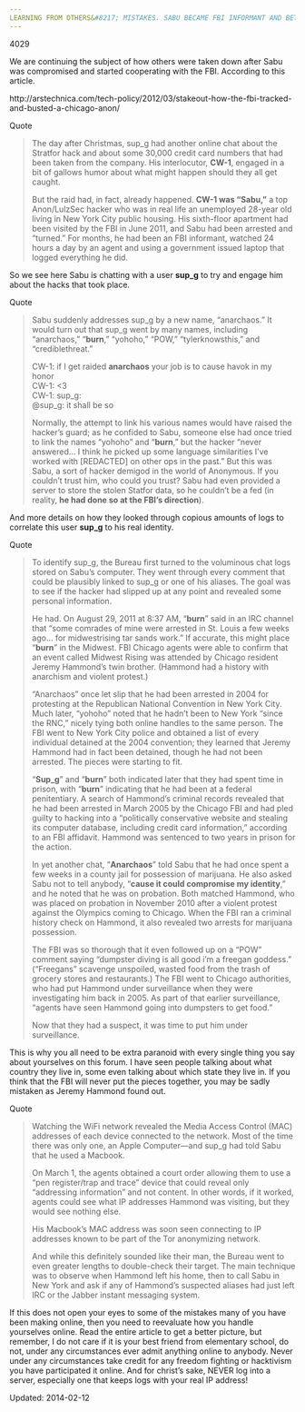 ```yaml
---
LEARNING FROM OTHERS&#8217; MISTAKES. SABU BECAME FBI INFORMANT AND BETRAYED JEREMY HAMMOND
---
```

4029


<p>We are continuing the subject of how others were taken down after Sabu was compromised and started cooperating with the FBI. According to this article.</p>
<p>http://arstechnica.com/tech-policy/2012/03/stakeout-how-the-fbi-tracked-and-busted-a-chicago-anon/</p>
<div>
<div>Quote</div>
</div>
<blockquote><p>The day after Christmas, sup_g had another online chat about the Stratfor hack and about some 30,000 credit card numbers that had been taken from the company. His interlocutor, <strong>CW-1</strong>, engaged in a bit of gallows humor about what might happen should they all get caught.</p>
<p>But the raid had, in fact, already happened. <strong>CW-1 was &#8220;Sabu,&#8221;</strong> a top Anon/LulzSec hacker who was in real life an unemployed 28-year old living in New York City public housing. His sixth-floor apartment had been visited by the FBI in June 2011, and Sabu had been arrested and &#8220;turned.&#8221; For months, he had been an FBI informant, watched 24 hours a day by an agent and using a government issued laptop that logged everything he did.</p></blockquote>
<p>So we see here Sabu is chatting with a user <strong>sup_g</strong> to try and engage him about the hacks that took place.</p>
<div>
<div>Quote</div>
</div>
<blockquote><p>Sabu suddenly addresses sup_g by a new name, &#8220;anarchaos.&#8221; It would turn out that sup_g went by many names, including &#8220;anarchaos,&#8221; &#8220;<strong>burn</strong>,&#8221; &#8220;yohoho,&#8221; &#8220;POW,&#8221; &#8220;tylerknowsthis,&#8221; and &#8220;crediblethreat.&#8221;</p>
<p>CW-1: if I get raided <strong>anarchaos</strong> your job is to cause havok in my honor<br/>
CW-1: &lt;3<br/>
CW-1: sup_g:<br/>
@sup_g: it shall be so</p>
<p>Normally, the attempt to link his various names would have raised the hacker&#8217;s guard; as he confided to Sabu, someone else had once tried to link the names &#8220;yohoho&#8221; and &#8220;<strong>burn</strong>,&#8221; but the hacker &#8220;never answered&#8230; I think he picked up some language similarities I&#8217;ve worked with [REDACTED] on other ops in the past.&#8221; But this was Sabu, a sort of hacker demigod in the world of Anonymous. If you couldn&#8217;t trust him, who could you trust? Sabu had even provided a server to store the stolen Statfor data, so he couldn&#8217;t be a fed (in reality, <strong>he had done so at the FBI&#8217;s direction</strong>).</p></blockquote>
<p>And more details on how they looked through copious amounts of logs to correlate this user <strong>sup_g</strong> to his real identity.</p>
<div>
<div>Quote</div>
</div>
<blockquote><p>To identify sup_g, the Bureau first turned to the voluminous chat logs stored on Sabu&#8217;s computer. They went through every comment that could be plausibly linked to sup_g or one of his aliases. The goal was to see if the hacker had slipped up at any point and revealed some personal information.</p>
<p>He had. On August 29, 2011 at 8:37 AM, &#8220;<strong>burn</strong>&#8221; said in an IRC channel that &#8220;some comrades of mine were arrested in St. Louis a few weeks ago&#8230; for midwestrising tar sands work.&#8221; If accurate, this might place &#8220;<strong>burn</strong>&#8221; in the Midwest. FBI Chicago agents were able to confirm that an event called Midwest Rising was attended by Chicago resident Jeremy Hammond&#8217;s twin brother. (Hammond had a history with anarchism and violent protest.)</p>
<p>&#8220;Anarchaos&#8221; once let slip that he had been arrested in 2004 for protesting at the Republican National Convention in New York City. Much later, &#8220;yohoho&#8221; noted that he hadn&#8217;t been to New York &#8220;since the RNC,&#8221; nicely tying both online handles to the same person. The FBI went to New York City police and obtained a list of every individual detained at the 2004 convention; they learned that Jeremy Hammond had in fact been detained, though he had not been arrested. The pieces were starting to fit.</p>
<p>&#8220;<strong>Sup_g</strong>&#8221; and &#8220;<strong>burn</strong>&#8221; both indicated later that they had spent time in prison, with “<strong>burn</strong>” indicating that he had been at a federal penitentiary. A search of Hammond&#8217;s criminal records revealed that he had been arrested in March 2005 by the Chicago FBI and had pled guilty to hacking into a “politically conservative website and stealing its computer database, including credit card information,” according to an FBI affidavit. Hammond was sentenced to two years in prison for the action.</p>
<p>In yet another chat, &#8220;<strong>Anarchaos</strong>&#8221; told Sabu that he had once spent a few weeks in a county jail for possession of marijuana. He also asked Sabu not to tell anybody, “<strong>cause it could compromise my identity</strong>,&#8221; and he noted that he was on probation. Both matched Hammond, who was placed on probation in November 2010 after a violent protest against the Olympics coming to Chicago. When the FBI ran a criminal history check on Hammond, it also revealed two arrests for marijuana possession.</p>
<p>The FBI was so thorough that it even followed up on a &#8220;POW&#8221; comment saying &#8220;dumpster diving is all good i&#8217;m a freegan goddess.&#8221; (&#8220;Freegans&#8221; scavenge unspoiled, wasted food from the trash of grocery stores and restaurants.) The FBI went to Chicago authorities, who had put Hammond under surveillance when they were investigating him back in 2005. As part of that earlier surveillance, “agents have seen Hammond going into dumpsters to get food.”</p>
<p>Now that they had a suspect, it was time to put him under surveillance.</p></blockquote>
<p>This is why you all need to be extra paranoid with every single thing you say about yourselves on this forum. I have seen people talking about what country they live in, some even talking about which state they live in. If you think that the FBI will never put the pieces together, you may be sadly mistaken as Jeremy Hammond found out.</p>
<div>
<div>Quote</div>
</div>
<blockquote><p>Watching the WiFi network revealed the Media Access Control (MAC) addresses of each device connected to the network. Most of the time there was only one, an Apple Computer—and sup_g had told Sabu that he used a Macbook.</p>
<p>On March 1, the agents obtained a court order allowing them to use a &#8220;pen register/trap and trace&#8221; device that could reveal only &#8220;addressing information&#8221; and not content. In other words, if it worked, agents could see what IP addresses Hammond was visiting, but they would see nothing else.</p>
<p>His Macbook&#8217;s MAC address was soon seen connecting to IP addresses known to be part of the Tor anonymizing network.</p>
<p>And while this definitely sounded like their man, the Bureau went to even greater lengths to double-check their target. The main technique was to observe when Hammond left his home, then to call Sabu in New York and ask if any of Hammond&#8217;s suspected aliases had just left IRC or the Jabber instant messaging system.</p></blockquote>
<p>If this does not open your eyes to some of the mistakes many of you have been making online, then you need to reevaluate how you handle yourselves online. Read the entire article to get a better picture, but remember, I do not care if it is your best friend from elementary school, do not, under any circumstances ever admit anything online to anybody. Never under any circumstances take credit for any freedom fighting or hacktivism you have participated it online. And for christ&#8217;s sake, NEVER log into a server, especially one that keeps logs with your real IP address!</p>

Updated: 2014-02-12

